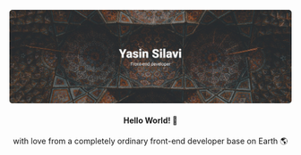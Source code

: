[![Banner](./assets/images/banner.png)](https://github.com/sttatusx)

<div align="center">

#### Hello World! 👋 <br>
with love from a completely ordinary front-end developer base on Earth 🌎

</div>

